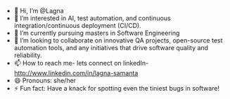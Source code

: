 - 👋 Hi, I’m @Lagna
- 👀 I’m interested in AI, test automation, and continuous integration/continuous deployment (CI/CD).
- 🌱 I’m currently pursuing masters in Software Engineering
- 💞️ I’m looking to collaborate on innovative QA projects, open-source test automation tools, and any initiatives that drive software quality and reliability.
- 📫 How to reach me-  lets connect on linkedIn- http://www.linkedin.com/in/lagna-samanta
- 😄 Pronouns: she/her
- ⚡ Fun fact: Have a knack for spotting even the tiniest bugs in software!

<!---
Lagna-SamantaHub/Lagna-SamantaHub is a ✨ special ✨ repository because its `README.md` (this file) appears on your GitHub profile.
You can click the Preview link to take a look at your changes.
--->
